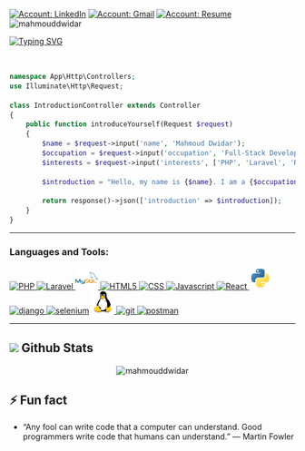 [![Account: LinkedIn](https://img.shields.io/badge/Mahmoud%20Dwidar-LinkedIn-0077b5)](https://www.linkedin.com/in/mahmoud-dwidar-2000/)
[![Account: Gmail](https://img.shields.io/badge/Mahmoud%20Dwidar-Gmail-d14836)](mailto:mahmouddwidar23@gmail.com)
[![Account: Resume](https://img.shields.io/badge/Download-CV-6b3237)](https://github.com/mahmouddwidar/mahmouddwidar/blob/main/MahmoudDwidar_FullStackDeveloper.pdf)
<span> <img src="https://komarev.com/ghpvc/?username=mahmouddwidar&label=Profile%20views&color=0e75b6&style=flat" alt="mahmouddwidar" /> </span>


<a href="https://git.io/typing-svg"><img src="https://readme-typing-svg.demolab.com?font=Fira+Code&weight=800&size=25&duration=3000&pause=503&center=true&vCenter=true&width=1000&lines=Hello+Everyone;My+name+is+Mahmoud+Dwidar.;I+am+a+Full-Stack+Developer.;and+my+interests+include+%5BPHP+%2C+Laravel+%2C+React.js%5D" alt="Typing SVG" /></a>

<br>

```php
namespace App\Http\Controllers;
use Illuminate\Http\Request;

class IntroductionController extends Controller
{
    public function introduceYourself(Request $request)
    {
        $name = $request->input('name', 'Mahmoud Dwidar');
        $occupation = $request->input('occupation', 'Full-Stack Developer');
        $interests = $request->input('interests', ['PHP', 'Laravel', 'React.js']);

        $introduction = "Hello, my name is {$name}. I am a {$occupation} and my interests include " . implode(', ', $interests) . ".";

        return response()->json(['introduction' => $introduction]);
    }
}
```

<hr>
<h3 align="left">Languages and Tools:</h3>
<p align="left"> <a href="https://www.vectorlogo.zone/logos/php/php-icon.svg" target="_blank" rel="noreferrer"> <img src="https://www.vectorlogo.zone/logos/php/php-icon.svg" alt="PHP" width="40" height="40"/> </a>
<a href="https://laravel.com/" target="_blank" rel="noreferrer"> <img src="https://laravel.com/img/logomark.min.svg" alt="Laravel" width="40" height="40"/> </a>
<a href="https://www.mysql.com/" target="_blank" rel="noreferrer"> <img src="https://raw.githubusercontent.com/devicons/devicon/master/icons/mysql/mysql-original-wordmark.svg" alt="mysql" width="40" height="40"/> </a>
<a href="https://www.vectorlogo.zone/logos/w3_html5/w3_html5-icon.svg" target="_blank" rel="noreferrer"> <img src="https://www.vectorlogo.zone/logos/w3_html5/w3_html5-icon.svg" alt="HTML5" width="40" height="40"/> </a>
<a href="https://www.w3schools.com/css/default.asp" target="_blank" rel="noreferrer"> <img src="https://www.vectorlogo.zone/logos/w3_css/w3_css-icon.svg" alt="CSS" width="40" height="40"/> </a>
<a href="https://www.w3schools.com/js/default.asp" target="_blank" rel="noreferrer"> <img src="https://glot.io/static/img/javascript.svg.png?etag=UxyNBZrt" alt="Javascript" width="40" height="40"/> </a>
<a href="https://www.w3schools.com/js/default.asp" target="_blank" rel="noreferrer"> <img src="https://www.vectorlogo.zone/logos/reactjs/reactjs-icon.svg" alt="React" width="40" height="40"/> </a>
<a href="https://www.python.org" target="_blank" rel="noreferrer"> <img src="https://raw.githubusercontent.com/devicons/devicon/master/icons/python/python-original.svg" alt="python" width="40" height="40"/> </a>
<a href="https://www.djangoproject.com/" target="_blank" rel="noreferrer"> <img src="https://cdn.worldvectorlogo.com/logos/django.svg" alt="django" width="40" height="40"/> </a>
<a href="https://www.selenium.dev" target="_blank" rel="noreferrer"> <img src="https://raw.githubusercontent.com/detain/svg-logos/780f25886640cef088af994181646db2f6b1a3f8/svg/selenium-logo.svg" alt="selenium" width="40" height="40"/></a>
<a href="https://www.linux.org/" target="_blank" rel="noreferrer"> <img src="https://raw.githubusercontent.com/devicons/devicon/master/icons/linux/linux-original.svg" alt="linux" width="40" height="40"/> </a>
<a href="https://git-scm.com/" target="_blank" rel="noreferrer"> <img src="https://www.vectorlogo.zone/logos/git-scm/git-scm-icon.svg" alt="git" width="40" height="40"/> </a>
<a href="https://postman.com" target="_blank" rel="noreferrer"> <img src="https://www.vectorlogo.zone/logos/getpostman/getpostman-icon.svg" alt="postman" width="40" height="40"/> </a>

</p>

<hr>

    
<h2><img src = "https://media.giphy.com/media/iY8CRBdQXODJSCERIr/giphy.gif" width ="35"> Github Stats </h2>

<p align="center">
<img align="center" src="https://github-readme-stats.vercel.app/api/top-langs?username=mahmouddwidar&show_icons=true&theme=radical&locale=en&layout=compact" alt="mahmouddwidar" />
</p>

## ⚡ Fun fact
- “Any fool can write code that a computer can understand. Good programmers write code that humans can understand.” — Martin Fowler
      


